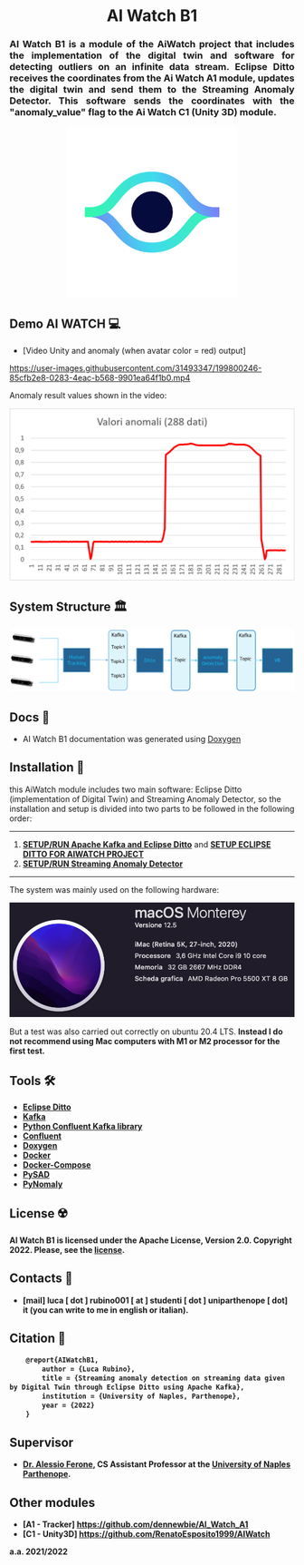 <p>
    <div align="center">
        <h1> AI Watch B1 </h1>
    </div>
    <div align="justify">
        <h3> AI Watch B1 is a module of the AiWatch project that includes the implementation of the digital twin and software for detecting outliers on an infinite data stream. Eclipse Ditto receives the coordinates from the Ai Watch A1 module, updates the digital twin and send them to the Streaming Anomaly Detector. This software sends the coordinates with the "anomaly_value" flag to the Ai Watch C1 (Unity 3D) module.
        </h3>
    </div>
    <div align="center">
        <img src="images/eye_big_white@2x.png" width="300">
    </div>
    
</p>


## Demo AI WATCH 💻
- [Video Unity and anomaly (when avatar color = red) output] 

https://user-images.githubusercontent.com/31493347/199800246-85cfb2e8-0283-4eac-b568-9901ea64f1b0.mp4

Anomaly result values shown in the video:
<p>
    <div align="center">
        <img src="images/grafico%20anomalie.PNG", width="600">
    </div>
</p>


## System Structure 🏛
<p>
    <div align="center">
        <img src="AI%20WATCH%20Architecture/architettura_di_comunicazione.png">
    </div>
</p>


## Docs 📜
- AI Watch B1 documentation was generated using [Doxygen](https://doxygen.nl/)



## Installation 🚀
this AiWatch module includes two main software: Eclipse Ditto (implementation of Digital Twin) and Streaming Anomaly Detector, so the installation and setup is divided into two parts to be followed in the following order:
***
1. **[SETUP/RUN Apache Kafka and Eclipse Ditto](https://github.com/Luruu/AI_Watch_B1/blob/main/ditto_kafka/README.md#setup-eclipse-ditto-and-apache-kafka)** and **[SETUP ECLIPSE DITTO FOR AIWATCH PROJECT](https://github.com/Luruu/AI_Watch_B1/blob/main/ditto_kafka/commands/README.md#setup-eclipse-ditto-for-aiwatch-project)**
3. **[SETUP/RUN Streaming Anomaly Detector](https://github.com/Luruu/AI_Watch_B1/blob/main/anomaly-detection/README.md#setup-streaming-anomaly-detector)**
***

The system was mainly used on the following hardware:
<p>
    <div align="center">
        <img src="images/infomac.png", width="600">
    </div>
</p>
But a test was also carried out correctly on ubuntu 20.4 LTS. <b>Instead I do not recommend using Mac computers with M1 or M2 processor for the first test<b>.


## Tools 🛠
- [Eclipse Ditto](https://www.eclipse.org/ditto/)
- [Kafka](https://kafka.apache.org/)
- [Python Confluent Kafka library](https://github.com/confluentinc/confluent-kafka-python)
- [Confluent](https://www.confluent.io/)
- [Doxygen](https://doxygen.nl/)
- [Docker](https://www.docker.com/)
- [Docker-Compose](https://docs.docker.com/compose/)
- [PySAD](https://pysad.readthedocs.io/en/latest/)
- [PyNomaly](https://github.com/vc1492a/PyNomaly)





## License ☢️
AI Watch B1 is licensed under the Apache License, Version 2.0. Copyright 2022. Please, see the [license](https://github.com/Luruu/AI_Watch_B1/blob/main/LICENSE).



## Contacts 🪪
- [mail] luca [ dot ] rubino001 [ at ] studenti [ dot ] uniparthenope [ dot] it (you can write to me in english or italian).


## Citation 📖
```
    @report{AIWatchB1,
        author = {Luca Rubino},
        title = {Streaming anomaly detection on streaming data given by Digital Twin through Eclipse Ditto using Apache Kafka​},
        institution = {University of Naples, Parthenope},
        year = {2022}
    }
```

## Supervisor
- [Dr. Alessio Ferone](https://www.researchgate.net/profile/Alessio-Ferone), CS Assistant Professor at the [University of Naples Parthenope](https://www.uniparthenope.it/).


## Other modules
- [A1 - Tracker] https://github.com/dennewbie/AI_Watch_A1
- [C1 - Unity3D] https://github.com/RenatoEsposito1999/AIWatch

a.a. 2021/2022

